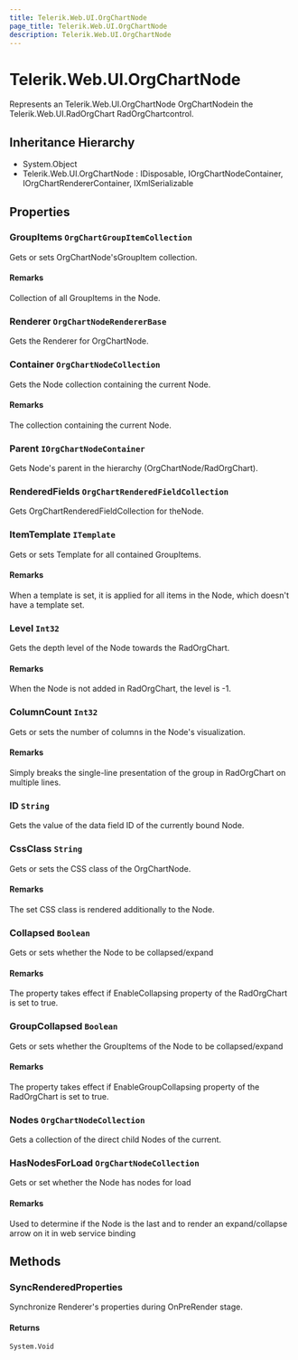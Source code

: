 ```yaml
---
title: Telerik.Web.UI.OrgChartNode
page_title: Telerik.Web.UI.OrgChartNode
description: Telerik.Web.UI.OrgChartNode
---
```


# Telerik.Web.UI.OrgChartNode

Represents an Telerik.Web.UI.OrgChartNode OrgChartNodein the Telerik.Web.UI.RadOrgChart RadOrgChartcontrol.

## Inheritance Hierarchy

* System.Object
* Telerik.Web.UI.OrgChartNode : IDisposable, IOrgChartNodeContainer, IOrgChartRendererContainer, IXmlSerializable

## Properties

###  GroupItems `OrgChartGroupItemCollection`

Gets or sets OrgChartNode'sGroupItem collection.

#### Remarks
Collection of all GroupItems in the Node.

###  Renderer `OrgChartNodeRendererBase`

Gets the Renderer for OrgChartNode.

###  Container `OrgChartNodeCollection`

Gets the Node collection containing the current Node.

#### Remarks
The collection containing the current Node.

###  Parent `IOrgChartNodeContainer`

Gets Node's parent in the hierarchy (OrgChartNode/RadOrgChart).

###  RenderedFields `OrgChartRenderedFieldCollection`

Gets OrgChartRenderedFieldCollection for theNode.

###  ItemTemplate `ITemplate`

Gets or sets Template for all contained GroupItems.

#### Remarks
When a template is set, it is applied for all items in the Node, which doesn't have a template set.

###  Level `Int32`

Gets the depth level of the Node towards the RadOrgChart.

#### Remarks
When the Node is not added in RadOrgChart, the level is -1.

###  ColumnCount `Int32`

Gets or sets the number of columns in the Node's visualization.

#### Remarks
Simply breaks the single-line presentation of the group in RadOrgChart on multiple lines.

###  ID `String`

Gets the value of the data field ID of the currently bound Node.

###  CssClass `String`

Gets or sets the CSS class of the OrgChartNode.

#### Remarks
The set CSS class is rendered additionally to the Node.

###  Collapsed `Boolean`

Gets or sets whether the Node to be collapsed/expand

#### Remarks
The property takes effect if EnableCollapsing property of the RadOrgChart is set to true.

###  GroupCollapsed `Boolean`

Gets or sets whether the GroupItems of the Node to be collapsed/expand

#### Remarks
The property takes effect if EnableGroupCollapsing property of the RadOrgChart is set to true.

###  Nodes `OrgChartNodeCollection`

Gets a collection of the direct child Nodes of the current.

###  HasNodesForLoad `OrgChartNodeCollection`

Gets or set whether the Node has nodes for load

#### Remarks
Used to determine if the Node is the last and to render an expand/collapse arrow on it in web service binding

## Methods

###  SyncRenderedProperties

Synchronize Renderer's properties during OnPreRender stage.

#### Returns

`System.Void` 

